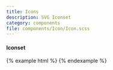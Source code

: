 ```yaml
---
title: Icons
description: SVG Iconset
category: components
file: components/Icon/Icon.scss
---
```


#### Iconset

{% example html %}
<span class="Icon Icon--calendar"></span>
{% endexample %}
